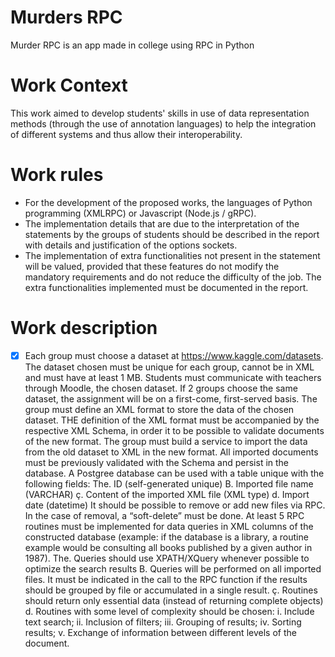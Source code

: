 # Murders RPC

Murder RPC is an app made in college using RPC in Python

# Work Context

This work aimed to develop students' skills in
use of data representation methods (through the use of annotation languages)
to help the integration of different systems and thus allow their interoperability.

# Work rules

+ For the development of the proposed works, the languages of
Python programming (XMLRPC) or Javascript (Node.js / gRPC).
+ The implementation details that are due to the interpretation of the statements by the
groups of students should be described in the report with details and justification of the options
sockets.
+ The implementation of extra functionalities not present in the statement will be valued, provided that
these features do not modify the mandatory requirements and do not reduce the difficulty of the
job. The extra functionalities implemented must be documented in the report.

# Work description

 - [x]  Each group must choose a dataset at https://www.kaggle.com/datasets. The dataset chosen must be unique for each group, cannot be in XML and must have at least 1 MB. Students must communicate with teachers through Moodle, the chosen dataset. If 2 groups choose the same dataset, the assignment will be on a first-come, first-served basis.
The group must define an XML format to store the data of the chosen dataset. THE definition of the XML format must be accompanied by the respective XML Schema, in order it to be possible to validate documents of the new format.
The group must build a service to import the data from the old dataset to XML in the new format.
All imported documents must be previously validated with the Schema and persist in the database. A Postgree database can be used with a table unique with the following fields: The. ID (self-generated unique) B. Imported file name (VARCHAR) ç. Content of the imported XML file (XML type) d. Import date (datetime)
It should be possible to remove or add new files via RPC. In the case of removal, a “soft-delete” must be done.
At least 5 RPC routines must be implemented for data queries in XML columns  of the constructed database (example: if the database is a library, a routine example would be consulting all books published by a given author in 1987). The. Queries should use XPATH/XQuery whenever possible to optimize the search results B. Queries will be performed on all imported files. It must be indicated in the call to the RPC function if the results should be grouped by file or accumulated in a single result. ç. Routines should return only essential data (instead of returning complete objects) d. Routines with some level of complexity should be chosen: i. Include text search; ii. Inclusion of filters; iii. Grouping of results; iv. Sorting results; v. Exchange of information between different levels of the document.
